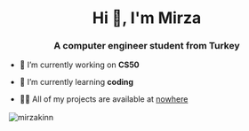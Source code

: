 <h1 align="center">Hi 👋, I'm Mirza</h1>
<h3 align="center">A computer engineer student from Turkey</h3>

- 🔭 I’m currently working on **CS50**

- 🌱 I’m currently learning **coding**

- 👨‍💻 All of my projects are available at [nowhere](nowhere)


<p>&nbsp;<img align="center" src="https://github-readme-stats.vercel.app/api?username=mirzakinn&show_icons=true&locale=en" alt="mirzakinn" /></p>
